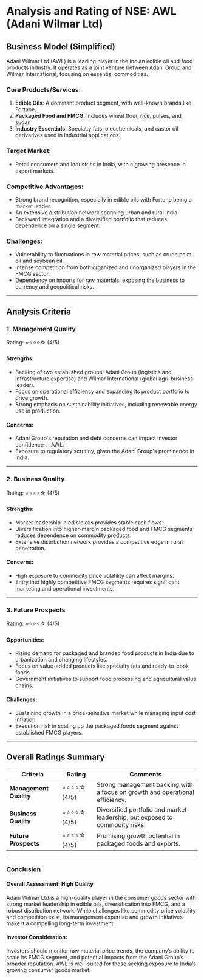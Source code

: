 # Analysis and Rating of NSE: AWL (Adani Wilmar Ltd)
## Business Model (Simplified)
Adani Wilmar Ltd (AWL) is a leading player in the Indian edible oil and food products industry. It operates as a joint venture between Adani Group and Wilmar International, focusing on essential commodities.

### Core Products/Services:
1. **Edible Oils**: A dominant product segment, with well-known brands like Fortune.
2. **Packaged Food and FMCG**: Includes wheat flour, rice, pulses, and sugar.
3. **Industry Essentials**: Specialty fats, oleochemicals, and castor oil derivatives used in industrial applications.

### Target Market:
- Retail consumers and industries in India, with a growing presence in export markets.

### Competitive Advantages:
- Strong brand recognition, especially in edible oils with Fortune being a market leader.
- An extensive distribution network spanning urban and rural India.
- Backward integration and a diversified portfolio that reduces dependence on a single segment.

### Challenges:
- Vulnerability to fluctuations in raw material prices, such as crude palm oil and soybean oil.
- Intense competition from both organized and unorganized players in the FMCG sector.
- Dependency on imports for raw materials, exposing the business to currency and geopolitical risks.

---

## Analysis Criteria
### 1. Management Quality  
Rating: ⭐⭐⭐⭐☆ (4/5)  
#### Strengths:
- Backing of two established groups: Adani Group (logistics and infrastructure expertise) and Wilmar International (global agri-business leader).
- Focus on operational efficiency and expanding its product portfolio to drive growth.
- Strong emphasis on sustainability initiatives, including renewable energy use in production.  
#### Concerns:
- Adani Group's reputation and debt concerns can impact investor confidence in AWL.
- Exposure to regulatory scrutiny, given the Adani Group's prominence in India.

---

### 2. Business Quality  
Rating: ⭐⭐⭐⭐☆ (4/5)  
#### Strengths:
- Market leadership in edible oils provides stable cash flows.
- Diversification into higher-margin packaged food and FMCG segments reduces dependence on commodity products.
- Extensive distribution network provides a competitive edge in rural penetration.  
#### Concerns:
- High exposure to commodity price volatility can affect margins.
- Entry into highly competitive FMCG segments requires significant marketing and operational investments.

---

### 3. Future Prospects  
Rating: ⭐⭐⭐⭐☆ (4/5)  
#### Opportunities:
- Rising demand for packaged and branded food products in India due to urbanization and changing lifestyles.
- Focus on value-added products like specialty fats and ready-to-cook foods.
- Government initiatives to support food processing and agricultural value chains.  
#### Challenges:
- Sustaining growth in a price-sensitive market while managing input cost inflation.
- Execution risk in scaling up the packaged foods segment against established FMCG players.

---

## Overall Ratings Summary  
| **Criteria**          | **Rating**          | **Comments**                                                                 |
|------------------------|---------------------|-------------------------------------------------------------------------------|
| **Management Quality** | ⭐⭐⭐⭐☆ (4/5)         | Strong management backing with a focus on growth and operational efficiency.   |
| **Business Quality**   | ⭐⭐⭐⭐☆ (4/5)         | Diversified portfolio and market leadership, but exposed to commodity risks.   |
| **Future Prospects**   | ⭐⭐⭐⭐☆ (4/5)         | Promising growth potential in packaged foods and exports.                      |

---

### Conclusion  
#### Overall Assessment: High Quality  
Adani Wilmar Ltd is a high-quality player in the consumer goods sector with strong market leadership in edible oils, diversification into FMCG, and a robust distribution network. While challenges like commodity price volatility and competition exist, its management expertise and growth initiatives make it a compelling long-term investment.

#### Investor Consideration:  
Investors should monitor raw material price trends, the company’s ability to scale its FMCG segment, and potential impacts from the Adani Group’s broader reputation. AWL is well-suited for those seeking exposure to India’s growing consumer goods market.
